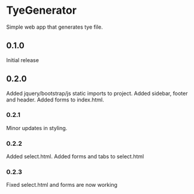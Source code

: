 # TyeGenerator
 Simple web app that generates tye file.
 
## 0.1.0
   Initial release

## 0.2.0
   Added jquery/bootstrap/js static imports to project.
   Added sidebar, footer and header.
   Added forms to index.html.
    
### 0.2.1
   Minor updates in styling.
    
### 0.2.2
   Added select.html.
   Added forms and tabs to select.html
    
### 0.2.3
   Fixed select.html and forms are now working
